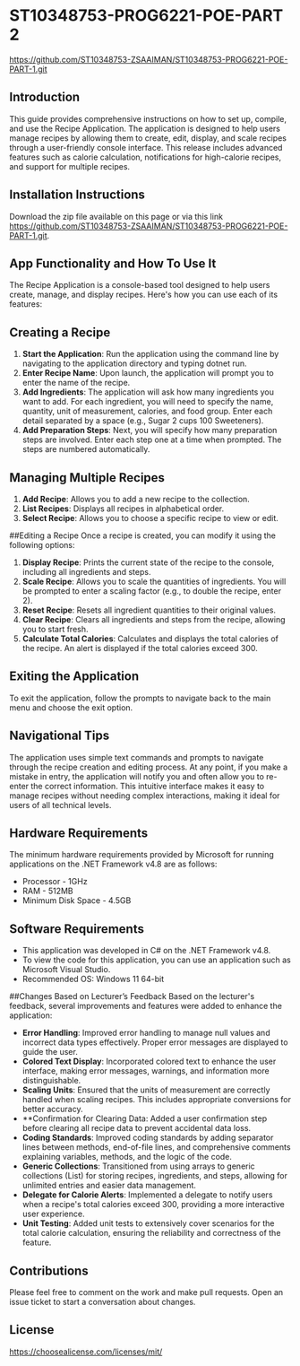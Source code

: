 # ST10348753-PROG6221-POE-PART 2
https://github.com/ST10348753-ZSAAIMAN/ST10348753-PROG6221-POE-PART-1.git

## Introduction
This guide provides comprehensive instructions on how to set up, compile, and use the Recipe Application. The application is designed to help users manage recipes by allowing them to create, edit, display, and scale recipes through a user-friendly console interface. This release includes advanced features such as calorie calculation, notifications for high-calorie recipes, and support for multiple recipes.

## Installation Instructions
Download the zip file available on this page or via this link https://github.com/ST10348753-ZSAAIMAN/ST10348753-PROG6221-POE-PART-1.git.

## App Functionality and How To Use It
The Recipe Application is a console-based tool designed to help users create, manage, and display recipes. Here's how you can use each of its features:

## Creating a Recipe
1. **Start the Application**: Run the application using the command line by navigating to the application directory and typing dotnet run.
2. **Enter Recipe Name**: Upon launch, the application will prompt you to enter the name of the recipe.
3. **Add Ingredients**:
The application will ask how many ingredients you want to add.
For each ingredient, you will need to specify the name, quantity, unit of measurement, calories, and food group. Enter each detail separated by a space (e.g., Sugar 2 cups 100 Sweeteners).
4. **Add Preparation Steps**:
Next, you will specify how many preparation steps are involved.
Enter each step one at a time when prompted. The steps are numbered automatically.

## Managing Multiple Recipes
1. **Add Recipe**: Allows you to add a new recipe to the collection.
2. **List Recipes**: Displays all recipes in alphabetical order.
3. **Select Recipe**: Allows you to choose a specific recipe to view or edit.

##Editing a Recipe
Once a recipe is created, you can modify it using the following options:
1. **Display Recipe**: Prints the current state of the recipe to the console, including all ingredients and steps.
2. **Scale Recipe**: Allows you to scale the quantities of ingredients. You will be prompted to enter a scaling factor (e.g., to double the recipe, enter 2).
3. **Reset Recipe**: Resets all ingredient quantities to their original values.
4. **Clear Recipe**: Clears all ingredients and steps from the recipe, allowing you to start fresh.
5. **Calculate Total Calories**: Calculates and displays the total calories of the recipe. An alert is displayed if the total calories exceed 300.

## Exiting the Application
To exit the application, follow the prompts to navigate back to the main menu and choose the exit option.

## Navigational Tips
The application uses simple text commands and prompts to navigate through the recipe creation and editing process.
At any point, if you make a mistake in entry, the application will notify you and often allow you to re-enter the correct information.
This intuitive interface makes it easy to manage recipes without needing complex interactions, making it ideal for users of all technical levels.

## Hardware Requirements
The minimum hardware requirements provided by Microsoft for running applications on the .NET Framework v4.8 are as follows:

- Processor - 1GHz
- RAM - 512MB
- Minimum Disk Space - 4.5GB

## Software Requirements
- This application was developed in C# on the .NET Framework v4.8.
- To view the code for this application, you can use an application such as Microsoft Visual Studio.
- Recommended OS: Windows 11 64-bit

##Changes Based on Lecturer’s Feedback
Based on the lecturer's feedback, several improvements and features were added to enhance the application:

- **Error Handling**: Improved error handling to manage null values and incorrect data types effectively. Proper error messages are displayed to guide the user.
- **Colored Text Display**: Incorporated colored text to enhance the user interface, making error messages, warnings, and information more distinguishable.
- **Scaling Units**: Ensured that the units of measurement are correctly handled when scaling recipes. This includes appropriate conversions for better accuracy.
- **Confirmation for Clearing Data: Added a user confirmation step before clearing all recipe data to prevent accidental data loss.
- **Coding Standards**: Improved coding standards by adding separator lines between methods, end-of-file lines, and comprehensive comments explaining variables, methods, and the logic of the code.
- **Generic Collections**: Transitioned from using arrays to generic collections (List) for storing recipes, ingredients, and steps, allowing for unlimited entries and easier data management.
- **Delegate for Calorie Alerts**: Implemented a delegate to notify users when a recipe's total calories exceed 300, providing a more interactive user experience.
- **Unit Testing**: Added unit tests to extensively cover scenarios for the total calorie calculation, ensuring the reliability and correctness of the feature.

## Contributions
Please feel free to comment on the work and make pull requests. Open an issue ticket to start a conversation about changes.

## License
https://choosealicense.com/licenses/mit/






